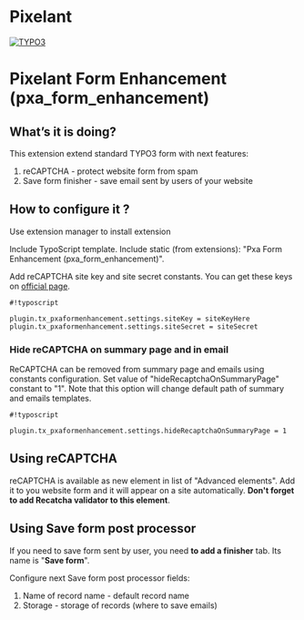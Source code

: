 # Pixelant
[![TYPO3](https://img.shields.io/badge/TYPO3-8.7.0-orange.svg?style=flat-square)](https://typo3.org/)

# Pixelant Form Enhancement (pxa_form_enhancement) #

## What’s it is doing? ##
This extension extend standard TYPO3 form with next features:

 1. reCAPTCHA - protect website form from spam 
 2. Save form finisher - save email sent by users of your website

## How to configure it ? ##
Use extension manager to install extension

Include TypoScript template. Include static (from extensions): "Pxa Form Enhancement (pxa_form_enhancement)".

Add reCAPTCHA site key and site secret constants. You can get these keys on [official page](https://www.google.com/recaptcha/intro/index.html). 

```
#!typoscript

plugin.tx_pxaformenhancement.settings.siteKey = siteKeyHere
plugin.tx_pxaformenhancement.settings.siteSecret = siteSecret
```
### Hide reCAPTCHA on summary page and in email ###
ReCAPTCHA can be removed from summary page and emails using constants configuration. Set value of "hideRecaptchaOnSummaryPage"
constant to "1". Note that this option will change default path of summary and emails templates. 

```
#!typoscript

plugin.tx_pxaformenhancement.settings.hideRecaptchaOnSummaryPage = 1
```

## Using reCAPTCHA ##

reCAPTCHA is available as new element in list of "Advanced elements". Add it to you website form and it will appear on a site automatically. **Don't forget to add Recatcha validator to this element**.

## Using Save form post processor ##

If you need to save form sent by user, you need **to add a finisher** tab. Its name is "**Save form**".

Configure next Save form post processor fields:

 1. Name of record name - default record name
 2. Storage - storage of records (where to save emails)